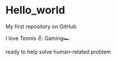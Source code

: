 # Hello_world
My first repository on GitHub

I love Tennis ✌: Gaming🏎

ready to help solve human-related problem

